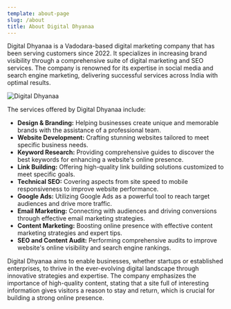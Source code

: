 ```yaml
---
template: about-page
slug: /about
title: About Digital Dhyanaa
---
```

Digital Dhyanaa is a Vadodara-based digital marketing company that has been serving customers since 2022. It specializes in increasing brand visibility through a comprehensive suite of digital marketing and SEO services[](https://www.digitaldhyanaa.com/). The company is renowned for its expertise in social media and search engine marketing, delivering successful services across India with optimal results[](https://www.digitaldhyanaa.com/services.php).

![Digital Dhyanaa](/assets/logo-2.jpg "SEO and Digital Marketing")

The services offered by Digital Dhyanaa include:

* **Design & Branding:** Helping businesses create unique and memorable brands with the assistance of a professional team[](https://www.digitaldhyanaa.com/services.php).
* **Website Development:** Crafting stunning websites tailored to meet specific business needs[](https://www.digitaldhyanaa.com/services.php).
* **Keyword Research:** Providing comprehensive guides to discover the best keywords for enhancing a website's online presence[](https://www.digitaldhyanaa.com/services.php).
* **Link Building:** Offering high-quality link building solutions customized to meet specific goals[](https://www.digitaldhyanaa.com/services.php).
* **Technical SEO:** Covering aspects from site speed to mobile responsiveness to improve website performance﻿.﻿
* **Google Ads:** Utilizing Google Ads as a powerful tool to reach target audiences and drive more traffic[](https://www.digitaldhyanaa.com/services.php).
* **Email Marketing:** Connecting with audiences and driving conversions through effective email marketing strategies[](https://www.digitaldhyanaa.com/).
* **Content Marketing:** Boosting online presence with effective content marketing strategies and expert tips[](https://www.digitaldhyanaa.com/).
* **SEO and Content Audit:** Performing comprehensive audits to improve website's online visibility and search engine rankings[](https://www.digitaldhyanaa.com/).

Digital Dhyanaa aims to enable businesses, whether startups or established enterprises, to thrive in the ever-evolving digital landscape through innovative strategies and expertise. The company emphasizes the importance of high-quality content, stating that a site full of interesting information gives visitors a reason to stay and return, which is crucial for building a strong online presence[](https://www.digitaldhyanaa.com/).